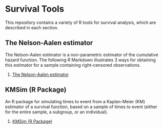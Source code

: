# Survival Tools

This repository contains a variety of R tools for survival analysis, which are described in each section.

## The Nelson-Aalen estimator

The Nelson-Aalen estimator is a non-parametric estimator of the cumulative hazard function. The following R Markdown illustrates 3 ways for obtaining this estimator for a sample containing right-censored observations.

1. [The Nelson-Aalen estimator](https://rpubs.com/FJRubio/NelsonAalen)

## KMSim (R Package)

An R package for simulating times to event from a Kaplan-Meier (KM) estimator of a survival function, based on a sample of times to event (either for the entire sample, a subgroup, or an individual).

1. [KMSim (R Package)](https://github.com/FJRubio67/KMSim)


